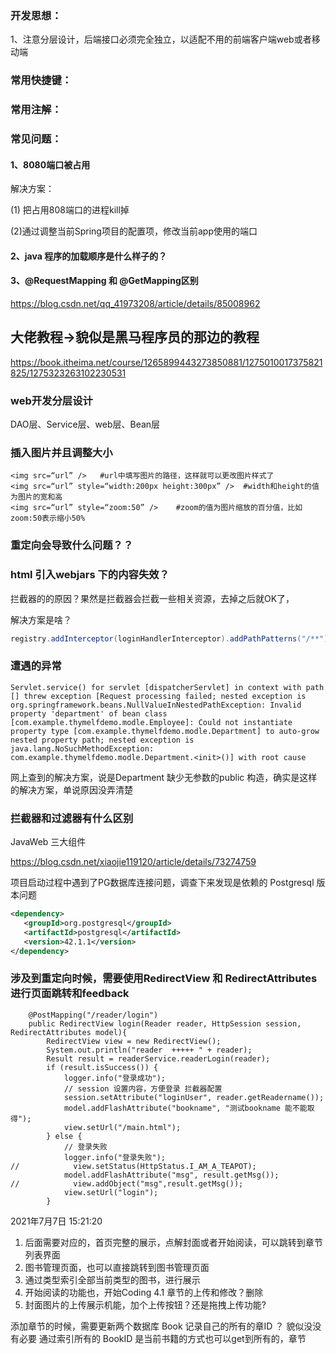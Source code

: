 ### 开发思想：

1、注意分层设计，后端接口必须完全独立，以适配不用的前端客户端web或者移动端



###  常用快捷键：



### 常用注解：



### 常见问题：

#### 1、8080端口被占用

解决方案：

(1) 把占用808端口的进程kill掉

(2)通过调整当前Spring项目的配置项，修改当前app使用的端口

#### 2、java 程序的加载顺序是什么样子的？

#### 3、@RequestMapping 和 @GetMapping区别

https://blog.csdn.net/qq_41973208/article/details/85008962



## 大佬教程->貌似是黑马程序员的那边的教程

https://book.itheima.net/course/1265899443273850881/1275010017375821825/1275323263102230531

### web开发分层设计

DAO层、Service层、web层、Bean层

### 插入图片并且调整大小

```
<img src=“url” />   #url中填写图片的路径，这样就可以更改图片样式了 
<img src=“url” style=“width:200px height:300px” />  #width和height的值为图片的宽和高
<img src=“url” style=“zoom:50” />    #zoom的值为图片缩放的百分值，比如zoom:50表示缩小50%
```





### 重定向会导致什么问题？？





### html 引入webjars 下的内容失效？

拦截器的的原因？果然是拦截器会拦截一些相关资源，去掉之后就OK了，

解决方案是啥？

```java
registry.addInterceptor(loginHandlerInterceptor).addPathPatterns("/**").excludePathPatterns("/", "login.html", "/user/login", "/ttt" ,"/webjars/**");
```



### 遭遇的异常

```
Servlet.service() for servlet [dispatcherServlet] in context with path [] threw exception [Request processing failed; nested exception is org.springframework.beans.NullValueInNestedPathException: Invalid property 'department' of bean class [com.example.thymelfdemo.modle.Employee]: Could not instantiate property type [com.example.thymelfdemo.modle.Department] to auto-grow nested property path; nested exception is java.lang.NoSuchMethodException: com.example.thymelfdemo.modle.Department.<init>()] with root cause
```

网上查到的解决方案，说是Department 缺少无参数的public 构造，确实是这样的解决方案，单说原因没弄清楚



### 拦截器和过滤器有什么区别



JavaWeb 三大组件

https://blog.csdn.net/xiaojie119120/article/details/73274759



项目启动过程中遇到了PG数据库连接问题，调查下来发现是依赖的 Postgresql 版本问题

```xml
<dependency>
   <groupId>org.postgresql</groupId>
   <artifactId>postgresql</artifactId>
   <version>42.1.1</version>
</dependency>
```

### 涉及到重定向时候，需要使用RedirectView 和  RedirectAttributes 进行页面跳转和feedback
```
    @PostMapping("/reader/login")
    public RedirectView login(Reader reader, HttpSession session, RedirectAttributes model){
        RedirectView view = new RedirectView();
        System.out.println("reader  +++++ " + reader);
        Result result = readerService.readerLogin(reader);
        if (result.isSuccess()) {
            logger.info("登录成功");
            // session 设置内容，方便登录 拦截器配置
            session.setAttribute("loginUser", reader.getReadername());
            model.addFlashAttribute("bookname", "测试bookname 能不能取得");
            view.setUrl("/main.html");
        } else {
            // 登录失败
            logger.info("登录失败");
//            view.setStatus(HttpStatus.I_AM_A_TEAPOT);
            model.addFlashAttribute("msg", result.getMsg());
//            view.addObject("msg",result.getMsg());
            view.setUrl("login");
        }
```

2021年7月7日 15:21:20
1. 后面需要对应的，首页完整的展示，点解封面或者开始阅读，可以跳转到章节列表界面
2. 图书管理页面，也可以直接跳转到图书管理页面
3. 通过类型索引全部当前类型的图书，进行展示
4. 开始阅读的功能也，开始Coding
4.1 章节的上传和修改？删除 
5. 封面图片的上传展示机能，加个上传按钮？还是拖拽上传功能?


添加章节的时候，需要更新两个数据库
Book 记录自己的所有的章ID ？ 貌似没没有必要
通过索引所有的 BookID 是当前书籍的方式也可以get到所有的，章节

